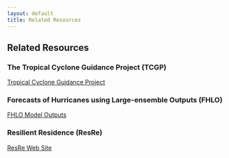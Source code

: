 ```yaml
---
layout: default
title: Related Resources
---
```


## Related Resources

### The Tropical Cyclone Guidance Project (TCGP)
[Tropical Cyclone Guidance Project](http://hurricanes.ral.ucar.edu)

### Forecasts of Hurricanes using Large-ensemble Outputs (FHLO)
[FHLO Model Outputs](https://tcs.mit.edu/)

### Resilient Residence (ResRe) ###
[ResRe Web Site](https://www.resilientresidence.com/)

